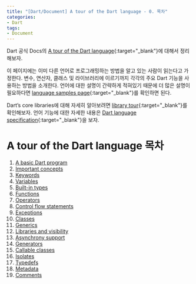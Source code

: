 ```yaml
---
title: "[Dart/Document] A tour of the Dart language - 0. 목차"
categories:
- Dart
tags:
- Document
---
```


Dart 공식 Docs의 [A tour of the Dart language](https://dart.dev/guides/language/language-tour#a-basic-dart-program){:target="_blank"}에 대해서 정리해보자.

이 페이지에는 이미 다른 언어로 프로그래밍하는 방법을 알고 있는 사람이 읽는다고 가정한다. 변수, 연산자, 클래스 및 라이브러리에 이르기까지 각각의 주요 Dart 기능을 사용하는 방법을 소개한다. 언어에 대한 설명이 간략하게 적혀있기 때문에 더 많은 설명이 필요하다면 [language samples page](https://dart.dev/samples){:target="_blank"}를  확인하면 된다.

 Dart’s core libraries에 대해 자세히 알아보려면 [library tour](https://dart.dev/guides/libraries/library-tour){:target="_blank"}를 확인해보자. 언어 기능에 대한 자세한 내용은 [Dart language specification](https://dart.dev/guides/language/spec){:target="_blank"}을 보자.
 
#  A tour of the Dart language 목차
 
1.  [A basic Dart program](/dart/a-tour-of-the-dart-language-1-a-basic-dart-program/)
2.  [Important concepts](/dart/a-tour-of-the-dart-language-2-important-concepts/)
3.  [Keywords](/dart/a-tour-of-the-dart-language-3-keywords/)
4.  [Variables](/dart/a-tour-of-the-dart-language-4-variables/)
5.  [Built-in types](/dart/a-tour-of-the-dart-language-5-built-in-types/)
6.  [Functions](/dart/a-tour-of-the-dart-language-6-functions/)
7.  [Operators](/dart/a-tour-of-the-dart-language-7-operators/)
8.  [Control flow statements](/dart/a-tour-of-the-dart-language-8-control-flow-statements/)
9.  [Exceptions](/dart/a-tour-of-the-dart-language-9-exceptions/)
10.  [Classes](/dart/a-tour-of-the-dart-language-10-classes/)
11.  [Generics](/dart/darta-tour-of-the-dart-language-11-generics/)
12.  [Libraries and visibility](/dart/dart-a-tour-of-the-dart-language-12-libraries-and-visibility/)
13.  [Asynchrony support](/dart/dart-a-tour-of-the-dart-language-13-asynchrony-support/)
14.  [Generators](/dart/dart-a-tour-of-the-dart-language-14-generators/)
15.  [Callable classes](/dart/dart-a-tour-of-the-dart-language-15-callable-classes/)
16.  [Isolates](/dart/dart-a-tour-of-the-dart-language-16-isolates/)
17.  [Typedefs](/dart/dart-a-tour-of-the-dart-language-17-typedefs/)
18.  [Metadata](/dart/dart-a-tour-of-the-dart-language-18-metadata/)
19.  [Comments](/dart/dart-a-tour-of-the-dart-language-19-comments/)
